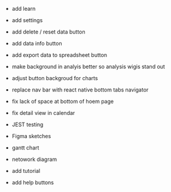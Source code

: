 

- add learn 
- add settings

- add delete / reset data button 
- add data info button 
- add export data to spreadsheet button

- make background in analyis better so analysis wigis stand out 
- adjust button backgroud for charts
- replace nav bar with react native bottom tabs navigator 
- fix lack of space at bottom of hoem page 
- fix detail view in calendar 

- JEST testing 

- Figma sketches 
- gantt chart 
- netowork diagram 

- add tutorial 
- add help buttons 